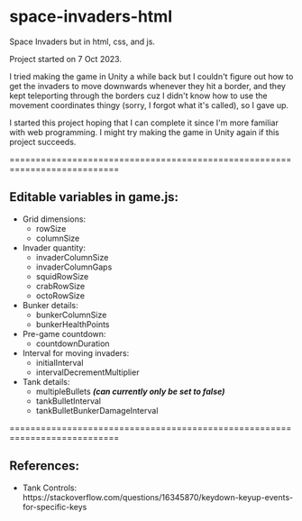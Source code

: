 # space-invaders-html

Space Invaders but in html, css, and js.

Project started on 7 Oct 2023.

I tried making the game in Unity a while back but I couldn't figure out how to get the invaders to move downwards whenever they hit a border, and they kept teleporting through the borders cuz I didn't know how to use the movement coordinates thingy (sorry, I forgot what it's called), so I gave up.

I started this project hoping that I can complete it since I'm more familiar with web programming. I might try making the game in Unity again if this project succeeds.

===========================================================================

## Editable variables in game.js:
<ul>
  <li>Grid dimensions:
    <ul>
      <li>rowSize</li>
      <li>columnSize</li>
    </ul>
  </li>
  <li>Invader quantity:
    <ul>
      <li>invaderColumnSize</li>
      <li>invaderColumnGaps</li>
      <li>squidRowSize</li>
      <li>crabRowSize</li>
      <li>octoRowSize</li>
    </ul>
  </li>
  <li>Bunker details:
    <ul>
      <li>bunkerColumnSize</li>
      <li>bunkerHealthPoints</li>
    </ul>
  </li>
  <li>Pre-game countdown:
    <ul>
      <li>countdownDuration</li>
    </ul>
  </li>
  <li>Interval for moving invaders:
    <ul>
      <li>initialInterval</li>
      <li>intervalDecrementMultiplier</li>
    </ul>
  </li>
  <li>Tank details:
    <ul>
      <li>multipleBullets <i><b>(can currently only be set to false)</b></i></li>
      <li>tankBulletInterval</li>
      <li>tankBulletBunkerDamageInterval</li>
    </ul>
  </li>
</ul>

===========================================================================

## References:
<ul>
  <li>
    Tank Controls: <br>
    https://stackoverflow.com/questions/16345870/keydown-keyup-events-for-specific-keys
  </li>
</ul>
